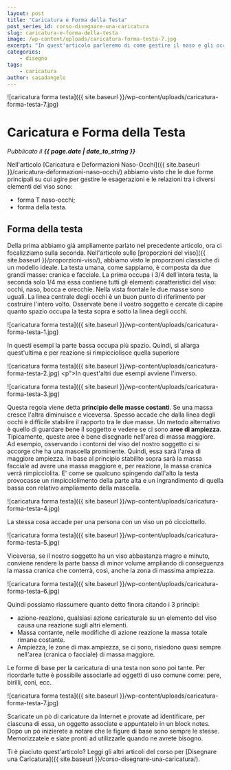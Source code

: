 ```yaml
---
layout: post
title: "Caricatura e Forma della Testa"
post_series_id: corso-disegnare-una-caricatura
slug: caricatura-e-forma-della-testa
image: /wp-content/uploads/caricatura-forma-testa-7.jpg
excerpt: "In quest'articolo parleremo di come gestire il naso e gli occhi in una caricatura"
categories:
    - disegno
tags:
    - caricatura
author: sasadangelo
---
```


![caricatura forma testa]({{ site.baseurl }}/wp-content/uploads/caricatura-forma-testa-7.jpg)

# Caricatura e Forma della Testa
_Pubblicato il **{{ page.date | date_to_string }}**_

Nell'articolo [Caricatura e Deformazioni Naso-Occhi]({{ site.baseurl }}/caricatura-deformazioni-naso-occhi/) abbiamo visto che le due forme principali su cui agire per gestire le esagerazioni e le relazioni tra i diversi elementi del viso sono:

- forma T naso-occhi;
- forma della testa.

## Forma della testa

Della prima abbiamo già ampliamente parlato nel precedente articolo, ora ci focalizziamo sulla seconda. Nell'articolo sulle [proporzioni del viso]({{ site.baseurl }}/proporzioni-viso/), abbiamo visto le proporzioni classiche di un modello ideale. La testa umana, come sappiamo, è composta da due grandi masse: cranica e facciale. La prima occupa i 3/4 dell'intera testa, la seconda solo 1/4 ma essa contiene tutti gli elementi caratteristici del viso: occhi, naso, bocca e orecchie. Nella vista frontale le due masse sono uguali. La linea centrale degli occhi è un buon punto di riferimento per costruire l'intero volto. Osservate bene il vostro soggetto e cercate di capire quanto spazio occupa la testa sopra e sotto la linea degli occhi.

![caricatura forma testa]({{ site.baseurl }}/wp-content/uploads/caricatura-forma-testa-1.jpg)

In questi esempi la parte bassa occupa più spazio. Quindi, si allarga quest'ultima e per reazione si rimpicciolisce quella superiore

![caricatura forma testa]({{ site.baseurl }}/wp-content/uploads/caricatura-forma-testa-2.jpg) <p">In quest'altri due esempi avviene l'inverso.

![caricatura forma testa]({{ site.baseurl }}/wp-content/uploads/caricatura-forma-testa-3.jpg)

Questa regola viene detta **principio delle masse costanti**. Se una massa cresce l'altra diminuisce e viceversa. Spesso accade che dalla linea degli occhi è difficile stabilire il rapporto tra le due masse. Un metodo alternativo è quello di guardare bene il soggetto e vedere se ci sono **aree di ampiezza**. Tipicamente, queste aree è bene disegnarle nell'area di massa maggiore. Ad esempio, osservando i contorni del viso del nostro soggetto ci si accorge che ha una mascella prominente. Quindi, essa sarà l'area di maggiore ampiezza. In base al principio stabilito sopra sarà la massa facciale ad avere una massa maggiore e, per reazione, la massa cranica verrà rimpicciolita. E' come se qualcuno spingendo dall'alto la testa provocasse un rimpicciolimento della parte alta e un ingrandimento di quella bassa con relativo ampliamento della mascella.

![caricatura forma testa]({{ site.baseurl }}/wp-content/uploads/caricatura-forma-testa-4.jpg)

La stessa cosa accade per una persona con un viso un pò cicciottello.

![caricatura forma testa]({{ site.baseurl }}/wp-content/uploads/caricatura-forma-testa-5.jpg)

Viceversa, se il nostro soggetto ha un viso abbastanza magro e minuto, conviene rendere la parte bassa di minor volume ampliando di conseguenza la massa cranica che conterrà, così, anche la zona di massima ampiezza.

![caricatura forma testa]({{ site.baseurl }}/wp-content/uploads/caricatura-forma-testa-6.jpg)

Quindi possiamo riassumere quanto detto finora citando i 3 principi:

- azione-reazione, qualsiasi azione caricaturale su un elemento del viso causa una reazione sugli altri elementi.
- Massa contante, nelle modifiche di azione reazione la massa totale rimane costante.
- Ampiezza, le zone di max ampiezza, se ci sono, risiedono quasi sempre nell'area (cranica o facciale) di massa maggiore.

Le forme di base per la caricatura di una testa non sono poi tante. Per ricordarle tutte è possibile associarle ad oggetti di uso comune come: pere, birilli, coni, ecc.

![caricatura forma testa]({{ site.baseurl }}/wp-content/uploads/caricatura-forma-testa-7.jpg)

Scaricate un pò di caricature da Internet e provate ad identificare, per ciascuna di essa, un oggetto associate e appuntatelo in un block notes. Dopo un pò inizierete a notare che le figure di base sono sempre le stesse. Memorizzatele e siate pronti ad utilizzarle quando ne avrete bisogno.

Ti è piaciuto quest'articolo? Leggi gli altri articoli del corso per [Disegnare una Caricatura]({{ site.baseurl }}/corso-disegnare-una-caricatura/).
